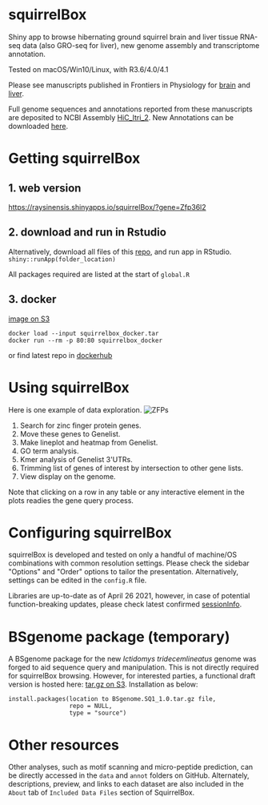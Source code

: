 # squirrelBox

Shiny app to browse hibernating ground squirrel brain and liver tissue RNA-seq data (also GRO-seq for liver), new genome assembly and transcriptome annotation.

Tested on macOS/Win10/Linux, with R3.6/4.0/4.1

Please see manuscripts published in Frontiers in Physiology for [brain](https://www.frontiersin.org/articles/10.3389/fphys.2020.624677) and [liver](https://www.frontiersin.org/articles/10.3389/fphys.2021.662132).

Full genome sequences and annotations reported from these manuscripts are deposited to NCBI Assembly [HiC_Itri_2](https://www.ncbi.nlm.nih.gov/assembly/GCA_016881025.1). New Annotations can be downloaded [here](ftp://ftp.ncbi.nlm.nih.gov/genomes/all/GCA/016/881/025/GCA_016881025.1_HiC_Itri_2/GCA_016881025.1_HiC_Itri_2_genomic.gtf.gz).

# Getting squirrelBox

## 1. web version

https://raysinensis.shinyapps.io/squirrelBox/?gene=Zfp36l2

## 2. download and run in Rstudio

Alternatively, download all files of this [repo](https://github.com/rnabioco/squirrelbox/archive/master.zip), and run app in RStudio.
`shiny::runApp(folder_location)`

All packages required are listed at the start of `global.R`

## 3. docker

[image on S3](https://squirrelbox.s3-us-west-2.amazonaws.com/squirrelbox_docker.tar)
```
docker load --input squirrelbox_docker.tar
docker run --rm -p 80:80 squirrelbox_docker
```
or find latest repo in [dockerhub](https://hub.docker.com/r/raysinensis/squirrelbox)

# Using squirrelBox

Here is one example of data exploration. 
![ZFPs](www/zfp.gif)

1) Search for zinc finger protein genes. 
2) Move these genes to Genelist. 
3) Make lineplot and heatmap from Genelist.
4) GO term analysis. 
5) Kmer analysis of Genelist 3'UTRs. 
6) Trimming list of genes of interest by intersection to other gene lists. 
7) View display on the genome. 

Note that clicking on a row in any table or any interactive element in the plots readies the gene query process.

# Configuring squirrelBox

squirrelBox is developed and tested on only a handful of machine/OS combinations with common resolution settings. Please check the sidebar "Options" and "Order" options to tailor the presentation. Alternatively, settings can be edited in the `config.R` file.

Libraries are up-to-date as of April 26 2021, however, in case of potential function-breaking updates, please check latest confirmed [sessionInfo](https://github.com/rnabioco/squirrelbox/issues/81).

# BSgenome package (temporary)

A BSgenome package for the new *Ictidomys tridecemlineatus* genome was forged to aid sequence query and manipulation. This is not directly required for squirrelBox browsing. However, for interested parties, a functional draft version is hosted here: [tar.gz on S3](https://squirrelbox.s3-us-west-2.amazonaws.com/BSgenome/BSgenome.SQ1_1.0.tar.gz). Installation as below:

```
install.packages(location to BSgenome.SQ1_1.0.tar.gz file,
                 repo = NULL,
                 type = "source")
```

# Other resources

Other analyses, such as motif scanning and micro-peptide prediction, can be directly accessed in the `data` and `annot` folders on GitHub. Alternately, descriptions, preview, and links to each dataset are also included in the `About` tab of `Included Data Files` section of SquirrelBox.